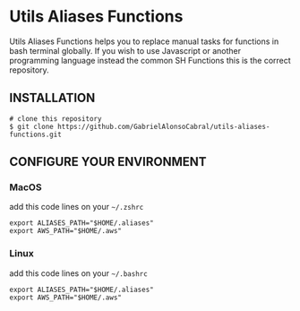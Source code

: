 # Utils Aliases Functions
  Utils Aliases Functions helps you to replace manual tasks for functions in bash terminal globally.
  If you wish to use Javascript or another programming language instead the common SH Functions this is the correct repository.
  

## INSTALLATION

```
# clone this repository
$ git clone https://github.com/GabrielAlonsoCabral/utils-aliases-functions.git
```

## CONFIGURE YOUR ENVIRONMENT


### MacOS
add this code lines on your ```~/.zshrc```

```
export ALIASES_PATH="$HOME/.aliases"
export AWS_PATH="$HOME/.aws"        
```

### Linux
add this code lines on your ```~/.bashrc```

```
export ALIASES_PATH="$HOME/.aliases"
export AWS_PATH="$HOME/.aws"        
```